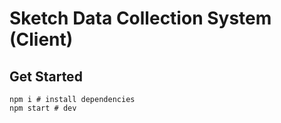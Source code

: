 # Sketch Data Collection System (Client)

## Get Started

```
npm i # install dependencies
npm start # dev
```
